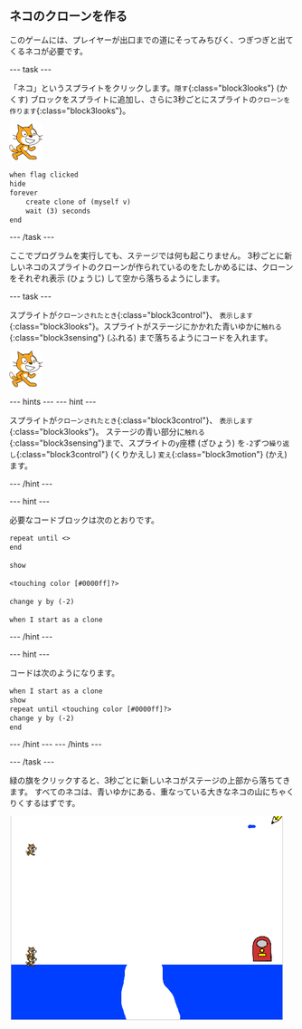 ## ネコのクローンを作る

このゲームには、プレイヤーが出口までの道にそってみちびく、つぎつぎと出てくるネコが必要です。

\--- task \---

「ネコ」というスプライトをクリックします。`隠す`{:class="block3looks"} (かくす) ブロックをスプライトに追加し、さらに3秒ごとにスプライトの`クローンを作ります`{:class="block3looks"}。

![ネコのスプライト](images/cat-sprite.png)

```blocks3
when flag clicked
hide
forever
    create clone of (myself v)
    wait (3) seconds
end
```

\--- /task \---

ここでプログラムを実行しても、ステージでは何も起こりません。 3秒ごとに新しいネコのスプライトのクローンが作られているのをたしかめるには、クローンをそれぞれ表示 (ひょうじ) して空から落ちるようにします。

\--- task \---

スプライトが`クローンされたとき`{:class="block3control"}、 `表示します`{:class="block3looks"}。スプライトがステージにかかれた青いゆかに`触れる`{:class="block3sensing"} (ふれる) まで落ちるようにコードを入れます。

![ネコのスプライト](images/cat-sprite.png)

\--- hints \--- \--- hint \---

スプライトが`クローンされたとき`{:class="block3control"}、 `表示します`{:class="block3looks"}。 ステージの青い部分に`触れる`{:class="block3sensing"}まで、スプライトの`y`座標 (ざひょう) を`-2`ずつ`繰り返し`{:class="block3control"} (くりかえし) `変え`{:class="block3motion"} (かえ) ます。

\--- /hint \---

\--- hint \---

必要なコードブロックは次のとおりです。

```blocks3
repeat until <>
end

show

<touching color [#0000ff]?>

change y by (-2)

when I start as a clone
```

\--- /hint \---

\--- hint \---

コードは次のようになります。

```blocks3
when I start as a clone
show
repeat until <touching color [#0000ff]?>
change y by (-2)
end
```

\--- /hint \--- \--- /hints \---

\--- /task \---

緑の旗をクリックすると、3秒ごとに新しいネコがステージの上部から落ちてきます。 すべてのネコは、青いゆかにある、重なっている大きなネコの山にちゃくりくするはずです。

![落ちるネコ](images/falling-cats.png)